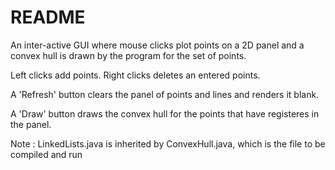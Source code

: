 README
=========

An inter-active GUI where mouse clicks plot points on a 2D panel and a convex hull is drawn by the program for the set of points.

Left clicks add points. Right clicks deletes an entered points.

A 'Refresh' button clears the panel of points and lines and renders it blank.

A 'Draw' button draws the convex hull for the points that have registeres in the panel.


Note : LinkedLists.java is inherited by ConvexHull.java, which is the file to be compiled and run 

